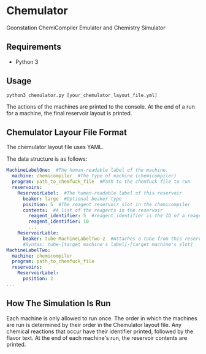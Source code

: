 # Chemulator

 Goonstation ChemiCompiler Emulator and Chemistry Simulator

## Requirements

- Python 3

## Usage

`python3 chemulator.py [your_chemulator_layout_file.yml]`

The actions of the machines are printed to the console. At the end of a run for a machine, the final reservoir layout is printed.

## Chemulator Layour File Format

The chemulator layout file uses YAML.

The data structure is as follows:

```yaml
MachineLabelOne:  #The human-readable label of the machine.
  machine: chemicompiler  #The type of machine (chemicompiler)
  program: path_to_chemfuck_file  #Path to the chemfuck file to run
  reservoirs:
    ReservoirLabel:  #The human-readable label of this reservoir
      beaker: large  #Optional beaker type
      position: 5  #The reagent reservoir slot in the chemicompiler
      contents:  #A list of the reagents in the reservoir
        reagent_identifier: 5  #reagent_identifier is the ID of a reagent from the reagents file. The number assigned to it is the volume of that reagent in the reservoir.
        reagent_identifier: 10
        ...
    ReservoirLable:
      beaker: tube-MachineLabelTwo-2  #Attaches a tube from this reservoir slot to the beaker specified in the machine label, at the slot specified after the machine label
      #Syntax: tube-[target machine's label]-[target machine's slot]
MachineLabelTwo:
  machine: chemicompiler
  program: path_to_chemfuck_file
  reservoirs:
    ReservoirLabel:
      position: 2
...

```

## How The Simulation Is Run

Each machine is only allowed to run once. The order in which the machines are run is determined by their order in the Chemulator layout file. Any chemical reactions that occur have their identifier printed, followed by the flavor text. At the end of each machine's run, the reservoir contents are printed.
